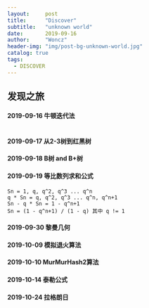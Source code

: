 ```yaml
---
layout:     post
title:      "Discover"
subtitle:   "unknown world"
date:       2019-09-16
author:     "Woncz"
header-img: "img/post-bg-unknown-world.jpg"
catalog: true
tags:
  - DISCOVER
---
```



## 发现之旅

#### 2019-09-16 牛顿迭代法
```

```

#### 2019-09-17 从2-3树到红黑树


#### 2019-09-18 B树 and B+树


#### 2019-09-19 等比数列求和公式
```
Sn = 1, q, q^2, q^3 ... q^n
q * Sn = q, q^2, q^3 ... q^n, q^n+1
Sn - q * Sn = 1 - q^n+1
Sn = (1 - q^n+1) / (1 - q) 其中 q != 1
```

#### 2019-09-30 黎曼几何


#### 2019-10-09 模拟退火算法


#### 2019-10-10 MurMurHash2算法


#### 2019-10-14 泰勒公式


#### 2019-10-24 拉格朗日

